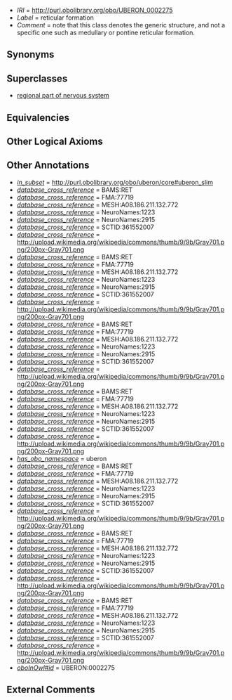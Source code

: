  * *IRI* = http://purl.obolibrary.org/obo/UBERON_0002275
 * *Label* = reticular formation
 * *Comment* = note that this class denotes the generic structure, and not a specific one such as medullary or pontine reticular formation.

## Synonyms


## Superclasses

 * [regional part of nervous system](../../UBERON/73/UBERON_0000073.md)

## Equivalencies


## Other Logical Axioms


## Other Annotations

 * *[in_subset](../../et/oboInOwl#inSubset.md)* = http://purl.obolibrary.org/obo/uberon/core#uberon_slim
 * *[database_cross_reference](../../ef/oboInOwl#hasDbXref.md)* = BAMS:RET
 * *[database_cross_reference](../../ef/oboInOwl#hasDbXref.md)* = FMA:77719
 * *[database_cross_reference](../../ef/oboInOwl#hasDbXref.md)* = MESH:A08.186.211.132.772
 * *[database_cross_reference](../../ef/oboInOwl#hasDbXref.md)* = NeuroNames:1223
 * *[database_cross_reference](../../ef/oboInOwl#hasDbXref.md)* = NeuroNames:2915
 * *[database_cross_reference](../../ef/oboInOwl#hasDbXref.md)* = SCTID:361552007
 * *[database_cross_reference](../../ef/oboInOwl#hasDbXref.md)* = http://upload.wikimedia.org/wikipedia/commons/thumb/9/9b/Gray701.png/200px-Gray701.png
 * *[database_cross_reference](../../ef/oboInOwl#hasDbXref.md)* = BAMS:RET
 * *[database_cross_reference](../../ef/oboInOwl#hasDbXref.md)* = FMA:77719
 * *[database_cross_reference](../../ef/oboInOwl#hasDbXref.md)* = MESH:A08.186.211.132.772
 * *[database_cross_reference](../../ef/oboInOwl#hasDbXref.md)* = NeuroNames:1223
 * *[database_cross_reference](../../ef/oboInOwl#hasDbXref.md)* = NeuroNames:2915
 * *[database_cross_reference](../../ef/oboInOwl#hasDbXref.md)* = SCTID:361552007
 * *[database_cross_reference](../../ef/oboInOwl#hasDbXref.md)* = http://upload.wikimedia.org/wikipedia/commons/thumb/9/9b/Gray701.png/200px-Gray701.png
 * *[database_cross_reference](../../ef/oboInOwl#hasDbXref.md)* = BAMS:RET
 * *[database_cross_reference](../../ef/oboInOwl#hasDbXref.md)* = FMA:77719
 * *[database_cross_reference](../../ef/oboInOwl#hasDbXref.md)* = MESH:A08.186.211.132.772
 * *[database_cross_reference](../../ef/oboInOwl#hasDbXref.md)* = NeuroNames:1223
 * *[database_cross_reference](../../ef/oboInOwl#hasDbXref.md)* = NeuroNames:2915
 * *[database_cross_reference](../../ef/oboInOwl#hasDbXref.md)* = SCTID:361552007
 * *[database_cross_reference](../../ef/oboInOwl#hasDbXref.md)* = http://upload.wikimedia.org/wikipedia/commons/thumb/9/9b/Gray701.png/200px-Gray701.png
 * *[database_cross_reference](../../ef/oboInOwl#hasDbXref.md)* = BAMS:RET
 * *[database_cross_reference](../../ef/oboInOwl#hasDbXref.md)* = FMA:77719
 * *[database_cross_reference](../../ef/oboInOwl#hasDbXref.md)* = MESH:A08.186.211.132.772
 * *[database_cross_reference](../../ef/oboInOwl#hasDbXref.md)* = NeuroNames:1223
 * *[database_cross_reference](../../ef/oboInOwl#hasDbXref.md)* = NeuroNames:2915
 * *[database_cross_reference](../../ef/oboInOwl#hasDbXref.md)* = SCTID:361552007
 * *[database_cross_reference](../../ef/oboInOwl#hasDbXref.md)* = http://upload.wikimedia.org/wikipedia/commons/thumb/9/9b/Gray701.png/200px-Gray701.png
 * *[has_obo_namespace](../../ce/oboInOwl#hasOBONamespace.md)* = uberon
 * *[database_cross_reference](../../ef/oboInOwl#hasDbXref.md)* = BAMS:RET
 * *[database_cross_reference](../../ef/oboInOwl#hasDbXref.md)* = FMA:77719
 * *[database_cross_reference](../../ef/oboInOwl#hasDbXref.md)* = MESH:A08.186.211.132.772
 * *[database_cross_reference](../../ef/oboInOwl#hasDbXref.md)* = NeuroNames:1223
 * *[database_cross_reference](../../ef/oboInOwl#hasDbXref.md)* = NeuroNames:2915
 * *[database_cross_reference](../../ef/oboInOwl#hasDbXref.md)* = SCTID:361552007
 * *[database_cross_reference](../../ef/oboInOwl#hasDbXref.md)* = http://upload.wikimedia.org/wikipedia/commons/thumb/9/9b/Gray701.png/200px-Gray701.png
 * *[database_cross_reference](../../ef/oboInOwl#hasDbXref.md)* = BAMS:RET
 * *[database_cross_reference](../../ef/oboInOwl#hasDbXref.md)* = FMA:77719
 * *[database_cross_reference](../../ef/oboInOwl#hasDbXref.md)* = MESH:A08.186.211.132.772
 * *[database_cross_reference](../../ef/oboInOwl#hasDbXref.md)* = NeuroNames:1223
 * *[database_cross_reference](../../ef/oboInOwl#hasDbXref.md)* = NeuroNames:2915
 * *[database_cross_reference](../../ef/oboInOwl#hasDbXref.md)* = SCTID:361552007
 * *[database_cross_reference](../../ef/oboInOwl#hasDbXref.md)* = http://upload.wikimedia.org/wikipedia/commons/thumb/9/9b/Gray701.png/200px-Gray701.png
 * *[database_cross_reference](../../ef/oboInOwl#hasDbXref.md)* = BAMS:RET
 * *[database_cross_reference](../../ef/oboInOwl#hasDbXref.md)* = FMA:77719
 * *[database_cross_reference](../../ef/oboInOwl#hasDbXref.md)* = MESH:A08.186.211.132.772
 * *[database_cross_reference](../../ef/oboInOwl#hasDbXref.md)* = NeuroNames:1223
 * *[database_cross_reference](../../ef/oboInOwl#hasDbXref.md)* = NeuroNames:2915
 * *[database_cross_reference](../../ef/oboInOwl#hasDbXref.md)* = SCTID:361552007
 * *[database_cross_reference](../../ef/oboInOwl#hasDbXref.md)* = http://upload.wikimedia.org/wikipedia/commons/thumb/9/9b/Gray701.png/200px-Gray701.png
 * *[oboInOwl#id](../../id/oboInOwl#id.md)* = UBERON:0002275

## External Comments


